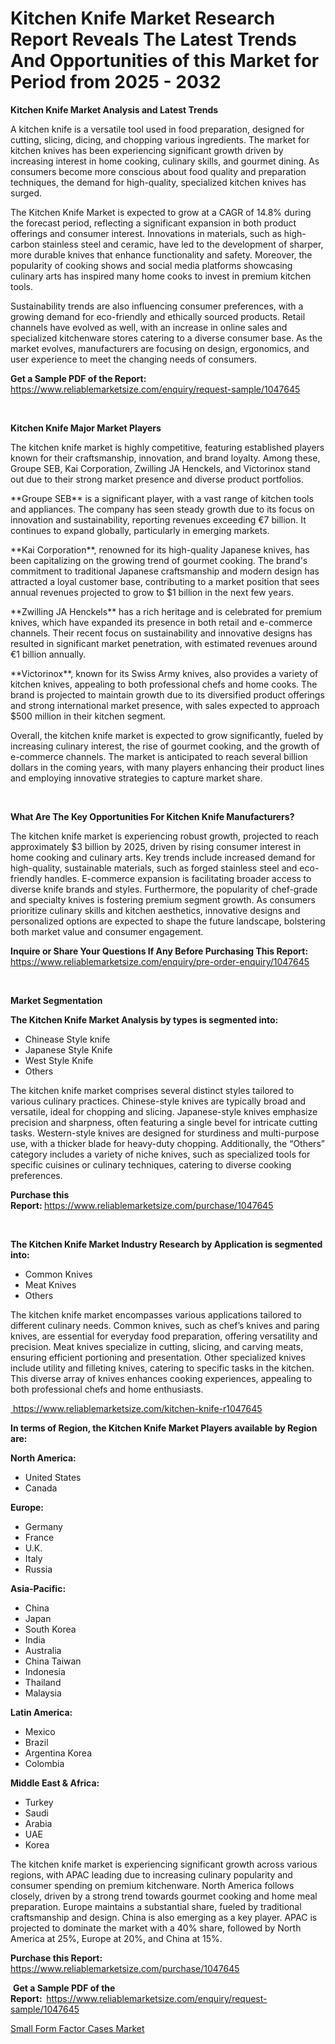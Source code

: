 <p><h1>Kitchen Knife Market Research Report Reveals The Latest Trends And Opportunities of this Market for Period from 2025 - 2032</h1></p><p><strong>Kitchen Knife Market Analysis and Latest Trends</strong></p>
<p><p>A kitchen knife is a versatile tool used in food preparation, designed for cutting, slicing, dicing, and chopping various ingredients. The market for kitchen knives has been experiencing significant growth driven by increasing interest in home cooking, culinary skills, and gourmet dining. As consumers become more conscious about food quality and preparation techniques, the demand for high-quality, specialized kitchen knives has surged.</p><p>The Kitchen Knife Market is expected to grow at a CAGR of 14.8% during the forecast period, reflecting a significant expansion in both product offerings and consumer interest. Innovations in materials, such as high-carbon stainless steel and ceramic, have led to the development of sharper, more durable knives that enhance functionality and safety. Moreover, the popularity of cooking shows and social media platforms showcasing culinary arts has inspired many home cooks to invest in premium kitchen tools.</p><p>Sustainability trends are also influencing consumer preferences, with a growing demand for eco-friendly and ethically sourced products. Retail channels have evolved as well, with an increase in online sales and specialized kitchenware stores catering to a diverse consumer base. As the market evolves, manufacturers are focusing on design, ergonomics, and user experience to meet the changing needs of consumers.</p></p>
<p><strong>Get a Sample PDF of the Report:&nbsp;</strong> <a href="https://www.reliablemarketsize.com/enquiry/request-sample/1047645?utm_campaign=2941&utm_medium=2&utm_source=Github&utm_content=ia&utm_term=04042025&utm_id=kitchen-knife">https://www.reliablemarketsize.com/enquiry/request-sample/1047645</a></p>
<p>&nbsp;</p>
<p><strong>Kitchen Knife Major Market Players</strong></p>
<p><p>The kitchen knife market is highly competitive, featuring established players known for their craftsmanship, innovation, and brand loyalty. Among these, Groupe SEB, Kai Corporation, Zwilling JA Henckels, and Victorinox stand out due to their strong market presence and diverse product portfolios.</p><p>**Groupe SEB** is a significant player, with a vast range of kitchen tools and appliances. The company has seen steady growth due to its focus on innovation and sustainability, reporting revenues exceeding €7 billion. It continues to expand globally, particularly in emerging markets.</p><p>**Kai Corporation**, renowned for its high-quality Japanese knives, has been capitalizing on the growing trend of gourmet cooking. The brand's commitment to traditional Japanese craftsmanship and modern design has attracted a loyal customer base, contributing to a market position that sees annual revenues projected to grow to $1 billion in the next few years.</p><p>**Zwilling JA Henckels** has a rich heritage and is celebrated for premium knives, which have expanded its presence in both retail and e-commerce channels. Their recent focus on sustainability and innovative designs has resulted in significant market penetration, with estimated revenues around €1 billion annually.</p><p>**Victorinox**, known for its Swiss Army knives, also provides a variety of kitchen knives, appealing to both professional chefs and home cooks. The brand is projected to maintain growth due to its diversified product offerings and strong international market presence, with sales expected to approach $500 million in their kitchen segment.</p><p>Overall, the kitchen knife market is expected to grow significantly, fueled by increasing culinary interest, the rise of gourmet cooking, and the growth of e-commerce channels. The market is anticipated to reach several billion dollars in the coming years, with many players enhancing their product lines and employing innovative strategies to capture market share.</p></p>
<p>&nbsp;</p>
<p><strong>What Are The Key Opportunities For Kitchen Knife Manufacturers?</strong></p>
<p><p>The kitchen knife market is experiencing robust growth, projected to reach approximately $3 billion by 2025, driven by rising consumer interest in home cooking and culinary arts. Key trends include increased demand for high-quality, sustainable materials, such as forged stainless steel and eco-friendly handles. E-commerce expansion is facilitating broader access to diverse knife brands and styles. Furthermore, the popularity of chef-grade and specialty knives is fostering premium segment growth. As consumers prioritize culinary skills and kitchen aesthetics, innovative designs and personalized options are expected to shape the future landscape, bolstering both market value and consumer engagement.</p></p>
<p><strong>Inquire or Share Your Questions If Any Before Purchasing This Report:</strong> <a href="https://www.reliablemarketsize.com/enquiry/pre-order-enquiry/1047645?utm_campaign=2941&utm_medium=2&utm_source=Github&utm_content=ia&utm_term=04042025&utm_id=kitchen-knife">https://www.reliablemarketsize.com/enquiry/pre-order-enquiry/1047645</a></p>
<p>&nbsp;</p>
<p><strong>Market Segmentation</strong></p>
<p><strong>The Kitchen Knife Market Analysis by types is segmented into:</strong></p>
<p><ul><li>Chinease Style knife</li><li>Japanese Style Knife</li><li>West Style Knife</li><li>Others</li></ul></p>
<p><p>The kitchen knife market comprises several distinct styles tailored to various culinary practices. Chinese-style knives are typically broad and versatile, ideal for chopping and slicing. Japanese-style knives emphasize precision and sharpness, often featuring a single bevel for intricate cutting tasks. Western-style knives are designed for sturdiness and multi-purpose use, with a thicker blade for heavy-duty chopping. Additionally, the “Others” category includes a variety of niche knives, such as specialized tools for specific cuisines or culinary techniques, catering to diverse cooking preferences.</p></p>
<p><strong>Purchase this Report:&nbsp;</strong><a href="https://www.reliablemarketsize.com/purchase/1047645?utm_campaign=2941&utm_medium=2&utm_source=Github&utm_content=ia&utm_term=04042025&utm_id=kitchen-knife">https://www.reliablemarketsize.com/purchase/1047645</a></p>
<p>&nbsp;</p>
<p><strong>The Kitchen Knife Market Industry Research by Application is segmented into:</strong></p>
<p><ul><li>Common Knives</li><li>Meat Knives</li><li>Others</li></ul></p>
<p><p>The kitchen knife market encompasses various applications tailored to different culinary needs. Common knives, such as chef’s knives and paring knives, are essential for everyday food preparation, offering versatility and precision. Meat knives specialize in cutting, slicing, and carving meats, ensuring efficient portioning and presentation. Other specialized knives include utility and filleting knives, catering to specific tasks in the kitchen. This diverse array of knives enhances cooking experiences, appealing to both professional chefs and home enthusiasts.</p></p>
<p><a href="https://www.reliablemarketsize.com/kitchen-knife-r1047645?utm_campaign=2941&utm_medium=2&utm_source=Github&utm_content=ia&utm_term=04042025&utm_id=kitchen-knife">&nbsp;https://www.reliablemarketsize.com/kitchen-knife-r1047645</a></p>
<p><strong>In terms of Region, the Kitchen Knife Market Players available by Region are:</strong></p>
<p>
    <p> <strong> North America: </strong>
        <ul>
            <li>United States</li>
            <li>Canada</li>
        </ul>
        </p> 
    <p> <strong> Europe: </strong>
        <ul>
            <li>Germany</li>
            <li>France</li>
            <li>U.K.</li>
            <li>Italy</li>
            <li>Russia</li>
        </ul>
        </p> 
    <p> <strong> Asia-Pacific: </strong>
        <ul>
            <li>China</li>
            <li>Japan</li>
            <li>South Korea</li>
            <li>India</li>
            <li>Australia</li>
            <li>China Taiwan</li>
            <li>Indonesia</li>
            <li>Thailand</li>
            <li>Malaysia</li>
        </ul>
        </p> 
    <p> <strong> Latin America: </strong>
        <ul>
            <li>Mexico</li>
            <li>Brazil</li>
            <li>Argentina Korea</li>
            <li>Colombia</li>
        </ul>
        </p> 
    <p> <strong> Middle East & Africa: </strong>
        <ul>
            <li>Turkey</li>
            <li>Saudi</li>
            <li>Arabia</li>
            <li>UAE</li>
            <li>Korea</li>
        </ul>
    </p>
    </p>
<p><p>The kitchen knife market is experiencing significant growth across various regions, with APAC leading due to increasing culinary popularity and consumer spending on premium kitchenware. North America follows closely, driven by a strong trend towards gourmet cooking and home meal preparation. Europe maintains a substantial share, fueled by traditional craftsmanship and design. China is also emerging as a key player. APAC is projected to dominate the market with a 40% share, followed by North America at 25%, Europe at 20%, and China at 15%.</p></p>
<p><strong>Purchase this Report: </strong><a href="https://www.reliablemarketsize.com/purchase/1047645?utm_campaign=2941&utm_medium=2&utm_source=Github&utm_content=ia&utm_term=04042025&utm_id=kitchen-knife">https://www.reliablemarketsize.com/purchase/1047645</a></p>
<p>&nbsp;<strong>Get a Sample PDF of the Report:&nbsp;&nbsp;</strong><a href="https://www.reliablemarketsize.com/enquiry/request-sample/1047645?utm_campaign=2941&utm_medium=2&utm_source=Github&utm_content=ia&utm_term=04042025&utm_id=kitchen-knife">https://www.reliablemarketsize.com/enquiry/request-sample/1047645</a></p>
<p><strong></strong></p>
<p><p><a href="https://github.com/memorirummy/Market-Research-Report-List-1/blob/main/small-form-factor-cases-market.md?utm_campaign=2941&utm_medium=2&utm_source=Github&utm_content=ia&utm_term=04042025&utm_id=kitchen-knife">Small Form Factor Cases Market</a></p></p>